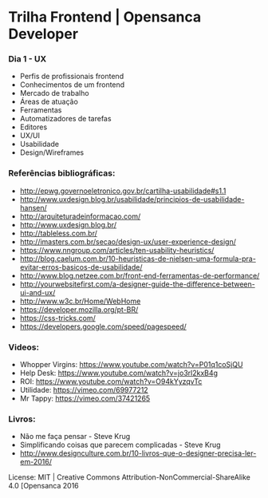 # Trilha Frontend | Opensanca Developer

### Dia 1 - UX
- Perfis de profissionais frontend
- Conhecimentos de um frontend
- Mercado de trabalho
- Áreas de atuação
- Ferramentas
- Automatizadores de tarefas
- Editores
- UX/UI
- Usabilidade
- Design/Wireframes

### Referências bibliográficas:
- http://epwg.governoeletronico.gov.br/cartilha-usabilidade#s1.1
- http://www.uxdesign.blog.br/usabilidade/principios-de-usabilidade-hansen/
- http://arquiteturadeinformacao.com/
- http://www.uxdesign.blog.br/
- http://tableless.com.br/
- http://imasters.com.br/secao/design-ux/user-experience-design/
- https://www.nngroup.com/articles/ten-usability-heuristics/
- http://blog.caelum.com.br/10-heuristicas-de-nielsen-uma-formula-pra-evitar-erros-basicos-de-usabilidade/
- http://www.blog.netzee.com.br/front-end-ferramentas-de-performance/
- http://yourwebsitefirst.com/a-designer-guide-the-difference-between-ui-and-ux/
- http://www.w3c.br/Home/WebHome
- https://developer.mozilla.org/pt-BR/
- https://css-tricks.com/
- https://developers.google.com/speed/pagespeed/

### Videos:
- Whopper Virgins: https://www.youtube.com/watch?v=P01q1coSjQU
- Help Desk: https://www.youtube.com/watch?v=jo3rl2kxB4g
- ROI: https://www.youtube.com/watch?v=O94kYyzqvTc
- Utilidade: https://vimeo.com/69977212
- Mr Tappy: https://vimeo.com/37421265

### Livros:
- Não me faça pensar - Steve Krug
- Simplificando coisas que parecem complicadas - Steve Krug
- http://www.designculture.com.br/10-livros-que-o-designer-precisa-ler-em-2016/

License:
MIT | Creative Commons Attribution-NonCommercial-ShareAlike 4.0 [Opensanca 2016
